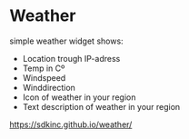 # Weather

simple weather widget shows:
- Location trough IP-adress
- Temp in Cº
- Windspeed
- Winddirection
- Icon of weather in your region
- Text description of weather in your region

https://sdkinc.github.io/weather/
